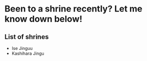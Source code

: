 # Been to a shrine recently? Let me know down below!

## List of shrines
- Ise Jinguu
- Kashihara Jingu